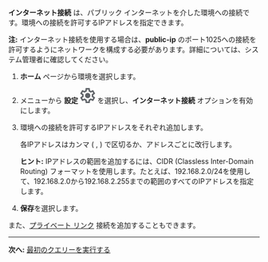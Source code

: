 **インターネット接続** は、パブリック インターネットを介した環境への接続です。環境への接続を許可するIPアドレスを指定できます。

**注:** インターネット接続を使用する場合は、**public-ip** のポート1025への接続を許可するようにネットワークを構成する必要があります。詳細については、システム管理者に確認してください。

1.  **ホーム** ページから環境を選択します。

2.  メニューから **設定** ![Settings icon](Images/gkz1722447366517.svg) を選択し、**インターネット接続** オプションを有効にします。

3.  環境への接続を許可するIPアドレスをそれぞれ追加します。

    各IPアドレスはカンマ ( , ) で区切るか、アドレスごとに改行します。

    **ヒント:** IPアドレスの範囲を追加するには、CIDR (Classless Inter-Domain Routing) フォーマットを使用します。たとえば、192.168.2.0/24を使用して、192.168.2.0から192.168.2.255までの範囲のすべてのIPアドレスを指定します。

4.  **保存**を選択します。

また、[プライベート リンク](suh1721090175745.md) 接続を追加することもできます。

------------------------------------------------------------------------

**次へ:** [最初のクエリーを実行する](ahj1695153106508.md)
